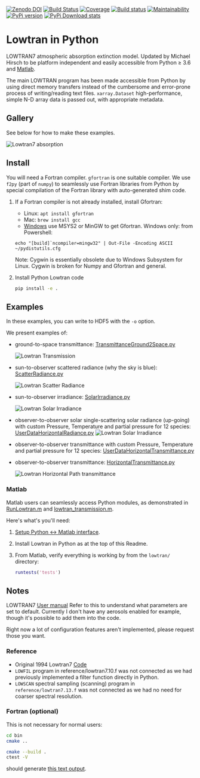 [![Zenodo DOI](https://zenodo.org/badge/DOI/10.5281/zenodo.213475.svg)](https://doi.org/10.5281/zenodo.213475)
[![Build Status](https://travis-ci.com/space-physics/lowtran.svg?branch=master)](https://travis-ci.com/space-physics/lowtran)
[![Coverage](https://coveralls.io/repos/github/scivision/lowtran/badge.svg?branch=master)](https://coveralls.io/github/scivision/lowtran?branch=master)
[![Build status](https://ci.appveyor.com/api/projects/status/aglvdq1spa19ifhx?svg=true)](https://ci.appveyor.com/project/scivision/lowtran)
[![Maintainability](https://api.codeclimate.com/v1/badges/fb6bf9d0351130bba583/maintainability)](https://codeclimate.com/github/scivision/lowtran/maintainability)
[![PyPi version](https://img.shields.io/pypi/pyversions/lowtran.svg)](https://pypi.python.org/pypi/lowtran)
[![PyPi Download stats](http://pepy.tech/badge/lowtran)](http://pepy.tech/project/lowtran)

# Lowtran in Python

LOWTRAN7 atmospheric absorption extinction model.
Updated by Michael Hirsch to be platform independent and easily accessible from Python &ge; 3.6 and
[Matlab](#matlab).

The main LOWTRAN program has been made accessible from Python by using direct memory transfers instead of the cumbersome and error-prone process of writing/reading text files.
`xarray.Dataset` high-performance, simple N-D array data is passed out, with appropriate metadata.


## Gallery

See below for how to make these examples.

![Lowtran7 absorption](gfx/lowtran.png)

## Install

You will need a Fortran compiler.
`gfortran` is one suitable compiler.
We use `f2py` (part of `numpy`) to seamlessly use Fortran libraries from Python by special compilation of the Fortran library with auto-generated shim code.

1. If a Fortran compiler is not already installed, install Gfortran:

   * Linux: `apt install gfortran`
   * Mac: `brew install gcc`
   * [Windows](https://www.scivision.dev/windows-gcc-gfortran-cmake-make-install/) use MSYS2 or MinGW to get Gfortran.
     Windows only: from Powershell:

   ```posh
   echo "[build]`ncompiler=mingw32" | Out-File -Encoding ASCII ~/pydistutils.cfg
   ```

   Note: Cygwin is essentially obsolete due to Windows Subsystem for Linux. Cygwin is broken for Numpy and Gfortran and general.


2. Install Python Lowtran code

   ```sh
   pip install -e .
   ```

## Examples

In these examples, you can write to HDF5 with the `-o` option.

We present examples of:

* ground-to-space transmittance:
  [TransmittanceGround2Space.py](./TransmittanceGround2Space.py)

  ![Lowtran Transmission](./doc/txgnd2space.png)
* sun-to-observer scattered radiance (why the sky is blue):
  [ScatterRadiance.py](./ScatterRadiance.py)

  ![Lowtran Scatter Radiance](./gfx/whyskyisblue.png)
* sun-to-observer irradiance:
  [SolarIrradiance.py](./SolarIrradiance.py)

  ![Lowtran Solar Irradiance](./gfx/irradiance.png)
* observer-to-observer solar single-scattering solar radiance (up-going) with custom Pressure, Temperature and partial pressure for 12 species:
  [UserDataHorizontalRadiance.py](./UserDataHorizontalRadiance.py)
  ![Lowtran Solar Irradiance](./gfx/thermalradiance.png)
* observer-to-observer transmittance with custom Pressure, Temperature and partial pressure for 12 species:
  [UserDataHorizontalTransmittance.py](./UserDataHorizontalTransmittance.py)
* observer-to-observer transmittance:
  [HorizontalTransmittance.py](./HorizontalTransmittance.py)

  ![Lowtran Horizontal Path transmittance](./gfx/horizcompare.png)

### Matlab

Matlab users can seamlessly access Python modules, as demonstrated in
[RunLowtran.m](./matlab/RunLowtran.m) and
[lowtran_transmission.m](./matlab/lowtran_transmission.m).

Here's what's you'll need:

1. [Setup Python &harr; Matlab interface](https://www.scivision.dev/matlab-python-user-module-import/).
2. Install Lowtran in Python as at the top of this Readme.
3. From Matlab, verify everything is working by from the `lowtran/` directory:

   ```matlab
   runtests('tests')
   ```


## Notes

LOWTRAN7
[User manual](http://www.dtic.mil/dtic/tr/fulltext/u2/a206773.pdf)
Refer to this to understand what parameters are set to default.
Currently I don't have any aerosols enabled for example, though it's possible to add them into the code.

Right now a lot of configuration features aren't implemented, please request those you want.

### Reference

* Original 1994 Lowtran7 [Code](http://www1.ncdc.noaa.gov/pub/data/software/lowtran/)
* `LOWFIL` program in reference/lowtran7.10.f was not connected as we had previously implemented a filter function directly in  Python.
* `LOWSCAN` spectral sampling (scanning) program in `reference/lowtran7.13.f` was not connected as we had no need for coarser spectral resolution.

### Fortran (optional)

This is not necessary for normal users:

```sh
cd bin
cmake ..

cmake --build .
ctest -V
```

should generate
[this text output](https://gist.github.com/drhirsch/89ef2060d8f15b0a60914d13a61e33ab).

